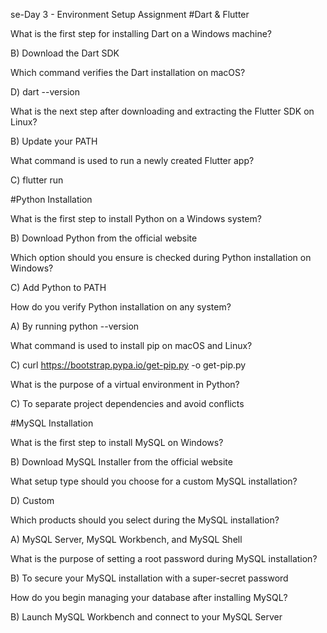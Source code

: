 se-Day 3 - Environment Setup Assignment
#Dart & Flutter

What is the first step for installing Dart on a Windows machine?

B) Download the Dart SDK 

Which command verifies the Dart installation on macOS?

D) dart --version

What is the next step after downloading and extracting the Flutter SDK on Linux?

B) Update your PATH

What command is used to run a newly created Flutter app?

C) flutter run 

#Python Installation

What is the first step to install Python on a Windows system?

B) Download Python from the official website 

Which option should you ensure is checked during Python installation on Windows?

C) Add Python to PATH 

How do you verify Python installation on any system?

A) By running python --version 

What command is used to install pip on macOS and Linux?

C) curl https://bootstrap.pypa.io/get-pip.py -o get-pip.py 

What is the purpose of a virtual environment in Python?

C) To separate project dependencies and avoid conflicts 

#MySQL Installation

What is the first step to install MySQL on Windows?

B) Download MySQL Installer from the official website 

What setup type should you choose for a custom MySQL installation?

D) Custom

Which products should you select during the MySQL installation?

A) MySQL Server, MySQL Workbench, and MySQL Shell 

What is the purpose of setting a root password during MySQL installation?

B) To secure your MySQL installation with a super-secret password 

How do you begin managing your database after installing MySQL?


B) Launch MySQL Workbench and connect to your MySQL Server 

